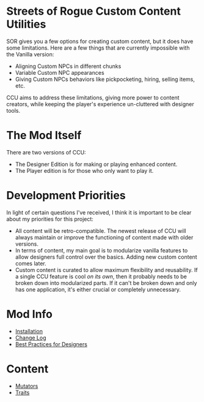 #		Streets of Rogue Custom Content Utilities
SOR gives you a few options for creating custom content, but it does have some limitations. Here are a few things that are currently impossible with the Vanilla version:
- Aligning Custom NPCs in different chunks
- Variable Custom NPC appearances
- Giving Custom NPCs behaviors like pickpocketing, hiring, selling items, etc.

CCU aims to address these limitations, giving more power to content creators, while keeping the player's experience un-cluttered with designer tools.
#		The Mod Itself
There are two versions of CCU: 
- The Designer Edition is for making or playing enhanced content. 
- The Player edition is for those who only want to play it.
#		Development Priorities
In light of certain questions I've received, I think it is important to be clear about my priorities for this project:
- All content will be retro-compatible. The newest release of CCU will always maintain or improve the functioning of content made with older versions.
- In terms of content, my main goal is to modularize vanilla features to allow designers full control over the basics. Adding new custom content comes later.
- Custom content is curated to allow maximum flexibility and reusability. If a single CCU feature is cool *on its own*, then it probably needs to be broken down into modularized parts. If it can't be broken down and only has one application, it's either crucial or completely unnecessary.
#		Mod Info
- [Installation](/CCU/Documentation/Installation.md)
- [Change Log](/CCU/Documentation/ChangeLog.md)
- [Best Practices for Designers](/CCU/Documentation/BestPractices.md)
#		Content
- [Mutators](/CCU/Documentation/Challenges.md)
- [Traits](/CCU/Documentation/NPCUtilities.md)